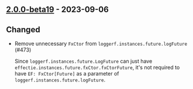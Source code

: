 ## [2.0.0-beta19](https://github.com/kevin-lee/logger-f/issues?q=is%3Aissue+is%3Aclosed+milestone%3Av2-m1+created%3A2023-09-05+closed%3A2023-09-05..2023-09-05) - 2023-09-06

## Changed

* Remove unnecessary `FxCtor` from `loggerf.instances.future.logFuture` (#473)

  Since `loggerf.instances.future.LogFuture` can just have `effectie.instances.future.fxCtor.fxCtorFuture`, it's not required to have `EF: FxCtor[Future]` as a parameter of `loggerf.instances.future.logFuture`.
